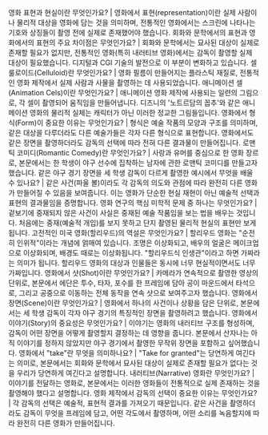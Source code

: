 영화 표현과 현실이란 무엇인가요?	| 영화에서 표현(representation)이란 실제 사람이나 물리적 대상을 영화에 담는 것을 의미하며, 전통적인 영화에서는 스크린에 나타나는 기호와 상징들이 촬영 전에 실제로 존재했어야 했습니다.
회화와 문학에서의 표현과 영화에서의 표현의 주요 차이점은 무엇인가요?	| 회화와 문학에서는 묘사된 대상이 실제로 존재할 필요가 없지만, 전통적인 영화(특히 내러티브 영화)에서는 감독이 촬영할 실제 대상이 필요했습니다. 디지털과 CGI 기술의 발전으로 이 부분이 변화하고 있습니다.
셀룰로이드(Celluloid)란 무엇인가요?	| 영화 필름이 만들어지는 플라스틱 재질로, 전통적인 영화 제작에서 실제 사람과 사물을 촬영하는 데 사용되었습니다.
애니메이션 셀(Animation Cels)이란 무엇인가요?	| 애니메이션 영화 제작에 사용되는 일련의 그림으로, 각 셀이 촬영되어 움직임을 만들어냅니다. 디즈니의 '노트르담의 꼽추'와 같은 애니메이션 영화의 물리적 실체는 캐릭터가 아닌 이러한 정교한 그림들입니다.
영화에서 형식(Form)이 중요한 이유는 무엇인가요?	| 형식은 예술 작품의 모양과 구조를 의미하며, 같은 대상을 다루더라도 다른 예술가들은 각자 다른 형식으로 표현합니다. 영화에서도 같은 장면을 촬영하더라도 감독의 선택에 따라 전혀 다른 결과물이 만들어집니다.
로맨틱 코미디(Romantic Comedy)란 무엇인가요?	| 사랑과 유머를 중심으로 한 영화 장르로, 본문에서는 한 학생이 야구 선수에 집착하는 남자에 관한 로맨틱 코미디를 만들고자 했습니다.
같은 야구 경기 장면을 세 학생 감독이 다르게 촬영한 예시에서 무엇을 배울 수 있나요?	| 같은 사건(파울 볼)이라도 각 감독의 의도와 관점에 따라 완전히 다른 영화가 만들어질 수 있음을 보여줍니다. 이는 영화가 단순한 현실 재현이 아닌 예술적 선택과 표현의 결과물임을 증명합니다.
영화 연구의 핵심 미학적 문제 중 하나는 무엇인가요?	| 겉보기에 중재되지 않은 사건이 사실은 중재된 예술 작품임을 보는 법을 배우는 것입니다. 처음에는 중재(예술적 개입)를 보지 못하고 단지 촬영된 물리적 현실의 표현만 보게 됩니다.
고전적인 미국 영화(할리우드)의 역설은 무엇인가요?	| 할리우드 영화는 "순전히 인위적"이라는 개념에 얽매여 있습니다. 조명은 이상화되고, 배우의 얼굴은 메이크업으로 이상화되며, 배경도 때로는 이상화됩니다. "할리우드식 인생관"이라고 하면 가짜라는 의미가 됩니다. 할리우드 영화의 대상과 인물들은 동시에 너무 현실적이면서도 너무 가짜입니다.
영화에서 샷(Shot)이란 무엇인가요?	| 카메라가 연속적으로 촬영한 영상의 단위로, 본문에서 에단은 투수, 타자, 포수를 한 프레임에 담아 공이 마운드에서 타석으로, 그리고 공중으로 이동하는 전체 동작을 연속 샷으로 보여주고자 했습니다.
영화에서 장면(Scene)이란 무엇인가요?	| 영화에서 하나의 사건이나 상황을 담은 단위로, 본문에서는 세 학생 감독이 각자 야구 경기의 특징적인 장면을 촬영하려고 했습니다.
영화에서 이야기(Story)의 중요성은 무엇인가요?	| 이야기는 영화의 내러티브 구조를 형성하며, 감독이 어떤 장면을 어떻게 촬영할지 결정하는 데 영향을 줍니다. 본문에서 산자나는 아직 이야기를 정하지 않았지만 야구 경기에서 촬영한 무작위 장면을 포함하고 싶어했습니다.
영화에서 "take"란 무엇을 의미하나요?	| "Take for granted"는 당연하게 여긴다는 의미로, 본문에서는 회화와 문학에서 묘사된 대상이 실제로 존재할 필요가 없다는 것을 우리가 당연하게 여긴다고 설명합니다.
내러티브(Narrative) 영화란 무엇인가요?	| 이야기를 전달하는 영화로, 본문에서는 이러한 영화들이 전통적으로 실제 존재하는 것을 촬영해야 했다고 설명합니다.
영화 제작에서 감독의 선택이 중요한 이유는 무엇인가요?	| 각 감독의 선택은 예술적, 표현적 결과를 가져오기 때문입니다. 같은 사건을 촬영하더라도 감독이 무엇을 프레임에 담고, 어떤 각도에서 촬영하며, 어떤 소리를 녹음할지에 따라 완전히 다른 영화가 만들어집니다.